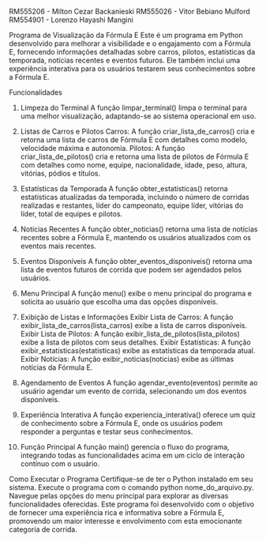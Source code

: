 RM555206 - Milton Cezar Backanieski RM555026 - Vitor Bebiano Mulford RM554901 - Lorenzo Hayashi Mangini

Programa de Visualização da Fórmula E
Este é um programa em Python desenvolvido para melhorar a visibilidade e o engajamento com a Fórmula E, fornecendo informações detalhadas sobre carros, pilotos, estatísticas da temporada, notícias recentes e eventos futuros. Ele também inclui uma experiência interativa para os usuários testarem seus conhecimentos sobre a Fórmula E.

Funcionalidades
1. Limpeza do Terminal
A função limpar_terminal() limpa o terminal para uma melhor visualização, adaptando-se ao sistema operacional em uso.

2. Listas de Carros e Pilotos
Carros: A função criar_lista_de_carros() cria e retorna uma lista de carros de Fórmula E com detalhes como modelo, velocidade máxima e autonomia.
Pilotos: A função criar_lista_de_pilotos() cria e retorna uma lista de pilotos de Fórmula E com detalhes como nome, equipe, nacionalidade, idade, peso, altura, vitórias, pódios e títulos.
3. Estatísticas da Temporada
A função obter_estatisticas() retorna estatísticas atualizadas da temporada, incluindo o número de corridas realizadas e restantes, líder do campeonato, equipe líder, vitórias do líder, total de equipes e pilotos.

4. Notícias Recentes
A função obter_noticias() retorna uma lista de notícias recentes sobre a Fórmula E, mantendo os usuários atualizados com os eventos mais recentes.

5. Eventos Disponíveis
A função obter_eventos_disponiveis() retorna uma lista de eventos futuros de corrida que podem ser agendados pelos usuários.

6. Menu Principal
A função menu() exibe o menu principal do programa e solicita ao usuário que escolha uma das opções disponíveis.

7. Exibição de Listas e Informações
Exibir Lista de Carros: A função exibir_lista_de_carros(lista_carros) exibe a lista de carros disponíveis.
Exibir Lista de Pilotos: A função exibir_lista_de_pilotos(lista_pilotos) exibe a lista de pilotos com seus detalhes.
Exibir Estatísticas: A função exibir_estatisticas(estatisticas) exibe as estatísticas da temporada atual.
Exibir Notícias: A função exibir_noticias(noticias) exibe as últimas notícias da Fórmula E.
8. Agendamento de Eventos
A função agendar_evento(eventos) permite ao usuário agendar um evento de corrida, selecionando um dos eventos disponíveis.

9. Experiência Interativa
A função experiencia_interativa() oferece um quiz de conhecimento sobre a Fórmula E, onde os usuários podem responder a perguntas e testar seus conhecimentos.

10. Função Principal
A função main() gerencia o fluxo do programa, integrando todas as funcionalidades acima em um ciclo de interação contínuo com o usuário.

Como Executar o Programa
Certifique-se de ter o Python instalado em seu sistema.
Execute o programa com o comando python nome_do_arquivo.py.
Navegue pelas opções do menu principal para explorar as diversas funcionalidades oferecidas.
Este programa foi desenvolvido com o objetivo de fornecer uma experiência rica e informativa sobre a Fórmula E, promovendo um maior interesse e envolvimento com esta emocionante categoria de corrida.

